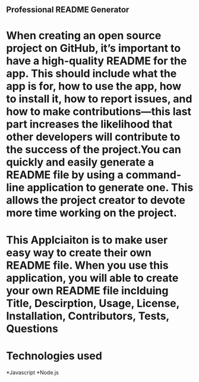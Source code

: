 ## Professional README Generator

# When creating an open source project on GitHub, it’s important to have a high-quality README for the app. This should include what the app is for, how to use the app, how to install it, how to report issues, and how to make contributions—this last part increases the likelihood that other developers will contribute to the success of the project.You can quickly and easily generate a README file by using a command-line application to generate one. This allows the project creator to devote more time working on the project.

# This Applciaiton is to make user easy way to create their own README file. When you use this application, you will able to create your own README file inclduing Title, Descirption, Usage, License, Installation, Contributors, Tests, Questions

# Technologies used
*Javascript
*Node.js